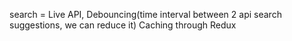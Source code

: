 search =
Live API,
Debouncing(time interval between 2 api search suggestions, we can reduce it)
Caching through Redux